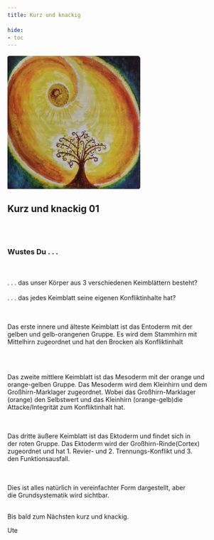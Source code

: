 ```yaml
---
title: Kurz und knackig

hide:
- toc
---
```


<style>
img {
  width: 300px;
  max-width: 99%
}
</style>

![](../img/k-und-k-2023-01-25.png)

## **Kurz und knackig 01**
<br><br>
### **Wustes Du . . .**
<br><br>
. . . das unser Körper aus 3 verschiedenen Keimblättern besteht?
<br><br>
. . . das jedes Keimblatt seine eigenen Konfliktinhalte hat?

<br><br>
Das erste innere und älteste Keimblatt ist das Entoderm mit der   
gelben und gelb-orangenen Gruppe. Es wird dem Stammhirn mit   
Mittelhirn zugeordnet und hat den Brocken als Konfliktinhalt  

<br><br>

Das zweite mittlere Keimblatt ist das Mesoderm mit der orange und  
orange-gelben Gruppe. Das Mesoderm wird dem Kleinhirn und dem  
Großhirn-Marklager zugeordnet. Wobei das Großhirn-Marklager  
(orange) den Selbstwert und das Kleinhirn (orange-gelb)die  
 Attacke/Integrität zum Konfliktinhalt hat.  

<br><br>
Das dritte äußere Keimblatt ist das Ektoderm und findet sich in  
der roten Gruppe. Das Ektoderm wird der Großhirn-Rinde(Cortex)  
zugeordnet und hat 1. Revier- und 2. Trennungs-Konflikt und 3.  
den Funktionsausfall.

<br><br>
Dies ist alles natürlich in vereinfachter Form dargestellt, aber  
die Grundsystematik wird sichtbar.
<br><br>

Bis bald zum Nächsten kurz und knackig.


Ute
